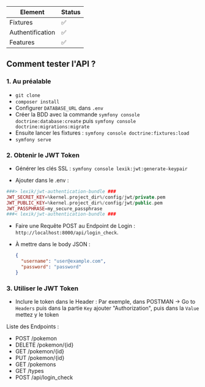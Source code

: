 | Element          | Status |
| ---------------- | ------ |
| Fixtures         | ✅     |
| Authentification | ✅     |
| Features         | ✅     |

## Comment tester l'API ?

### 1. Au préalable

- `git clone`
- `composer install`
- Configurer `DATABASE_URL` dans `.env`
- Créer la BDD avec la commande `symfony console doctrine:database:create` puis `symfony console doctrine:migrations:migrate`
- Ensuite lancer les fixtures : `symfony console doctrine:fixtures:load`
- `symfony serve`

### 2. Obtenir le JWT Token

- Générer les clés SSL : `symfony console lexik:jwt:generate-keypair`

- Ajouter dans le .env :

```php
###> lexik/jwt-authentication-bundle ###
JWT_SECRET_KEY=%kernel.project_dir%/config/jwt/private.pem
JWT_PUBLIC_KEY=%kernel.project_dir%/config/jwt/public.pem
JWT_PASSPHRASE=my_secure_passphrase
###< lexik/jwt-authentication-bundle ###
```

- Faire une Requête POST au Endpoint de Login : `http://localhost:8000/api/login_check`.

- À mettre dans le body JSON :

  ```json
  {
    "username": "user@example.com",
    "password": "password"
  }
  ```

### 3. Utiliser le JWT Token

- Inclure le token dans le Header : Par exemple, dans POSTMAN -> Go to `Headers` puis dans la partie `Key` ajouter "Authorization", puis dans la `Value` mettez y le token

Liste des Endpoints :

- POST /pokemon
- DELETE /pokemon/{id}
- GET /pokemon/{id}
- PUT /pokemon/{id}
- GET /pokemons
- GET /types
- POST /api/login_check
